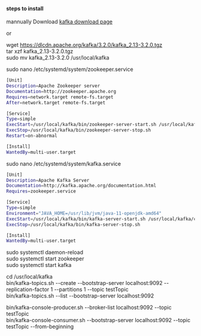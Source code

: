 
#### steps to install

mannually Download [kafka download page](https://kafka.apache.org/downloads)

or

wget https://dlcdn.apache.org/kafka/3.2.0/kafka_2.13-3.2.0.tgz  
tar xzf kafka_2.13-3.2.0.tgz  
sudo mv kafka_2.13-3.2.0 /usr/local/kafka  

sudo nano /etc/systemd/system/zookeeper.service  

```sh
[Unit]
Description=Apache Zookeeper server
Documentation=http://zookeeper.apache.org
Requires=network.target remote-fs.target
After=network.target remote-fs.target

[Service]
Type=simple
ExecStart=/usr/local/kafka/bin/zookeeper-server-start.sh /usr/local/kafka/config/zookeeper.properties
ExecStop=/usr/local/kafka/bin/zookeeper-server-stop.sh
Restart=on-abnormal

[Install]
WantedBy=multi-user.target
```

sudo nano /etc/systemd/system/kafka.service  

```sh
[Unit]
Description=Apache Kafka Server
Documentation=http://kafka.apache.org/documentation.html
Requires=zookeeper.service

[Service]
Type=simple
Environment="JAVA_HOME=/usr/lib/jvm/java-11-openjdk-amd64"
ExecStart=/usr/local/kafka/bin/kafka-server-start.sh /usr/local/kafka/config/server.properties
ExecStop=/usr/local/kafka/bin/kafka-server-stop.sh

[Install]
WantedBy=multi-user.target
```

sudo systemctl daemon-reload  
sudo systemctl start zookeeper  
sudo systemctl start kafka  

cd /usr/local/kafka  
bin/kafka-topics.sh --create --bootstrap-server localhost:9092 --replication-factor 1 --partitions 1 --topic testTopic  
bin/kafka-topics.sh --list --bootstrap-server localhost:9092  


bin/kafka-console-producer.sh --broker-list localhost:9092 --topic testTopic  
bin/kafka-console-consumer.sh --bootstrap-server localhost:9092 --topic testTopic --from-beginning  

